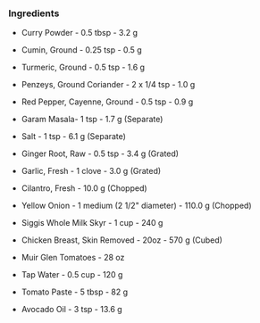 ### Ingredients

- Curry Powder - 0.5 tbsp - 3.2 g  

- Cumin, Ground - 0.25 tsp - 0.5 g  

- Turmeric, Ground - 0.5 tsp - 1.6 g  

- Penzeys, Ground Coriander - 2 x 1/4 tsp - 1.0 g

- Red Pepper, Cayenne, Ground - 0.5 tsp - 0.9 g

- Garam Masala- 1 tsp - 1.7 g (Separate)

- Salt - 1 tsp - 6.1 g (Separate)

- Ginger Root, Raw - 0.5 tsp - 3.4 g (Grated)

- Garlic, Fresh - 1 clove - 3.0 g (Grated)

- Cilantro, Fresh - 10.0 g (Chopped)

- Yellow Onion - 1 medium (2 1/2" diameter) - 110.0 g (Chopped)

- Siggis Whole Milk Skyr - 1 cup - 240 g  

- Chicken Breast, Skin Removed - 20oz - 570 g (Cubed)

- Muir Glen Tomatoes - 28 oz

- Tap Water - 0.5 cup - 120 g

- Tomato Paste - 5 tbsp - 82 g

- Avocado Oil - 3 tsp - 13.6 g  

